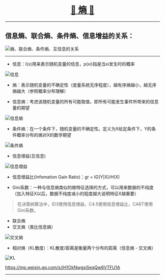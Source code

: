 [<h1 align = "center">:rocket: 熵 :facepunch:</h1>][0]

---
## 信息熵、联合熵、条件熵、信息增益的关系：

![熵、联合熵、条件熵、互信息的关系][5]

---
- 信息：I(x)用来表示随机变量的信息，p(xi)指是当xi发生时的概率

![信息][3]

- 熵：表示随机变量的不确定性（度量系统无序程度），越有序熵越小，越无序熵越大（参照概率分布理解）

- 信息熵：考虑该随机变量的所有可能取值，即所有可能发生事件所带来的信息量的期望

![信息熵][1]

- 条件熵：在一个条件下，随机变量的不确定性。定义为X给定条件下，Y的条件概率分布的熵对X的数学期望

![条件熵][2]

- 信息增益(互信息)

![信息增益][4]

- 信息增益比(Infomation Gain Ratio)：gr = IG(Y|X)/H(X)

- Gini系数：一种与信息熵类似的做特征选择的方式，可以用来数据的不纯度（加入特征X以后，数据不纯度减小的程度越大说明特征X越重要）

> 在决策树算法中，ID3使用信息增益，C4.5使用信息增益比，CART使用Gini系数。

- 联合熵
- 交叉熵（类比信息熵）

![交叉熵][6]

- 相对熵（KL散度）：KL散度/距离是衡量两个分布的距离（信息熵 - 交叉熵）

![KL][7]

https://mp.weixin.qq.com/s/jH1OkNwgxiSeqQw6VTFU1A

---
[0]: http://blog.csdn.net/haolexiao/article/details/70142571
[1]: https://pic2.zhimg.com/80/v2-a9f081eff039a7e65f51515d4aacb34b_hd.jpg
[2]: https://pic2.zhimg.com/80/v2-f925bd0dba2f4584ebd78efea6c9864c_hd.jpg
[3]: https://images0.cnblogs.com/blog2015/605905/201506/161909021542396.png
[4]: http://images0.cnblogs.com/blog2015/605905/201506/162013009355725.png
[5]: https://images2015.cnblogs.com/blog/788753/201610/788753-20161027151210843-745348026.png
[6]: http://img.blog.csdn.net/20170907162730719
[7]: http://colah.github.io/posts/2015-09-Visual-Information/img/CrossEntropyQP.png
